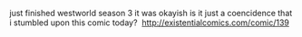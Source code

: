 ---
---
just finished westworld season 3 it was okayish
is it just a coencidence that i stumbled upon this comic today?
 http://existentialcomics.com/comic/139
